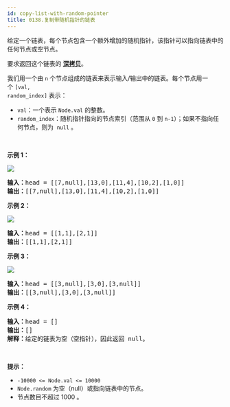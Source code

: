 ```yaml
---
id: copy-list-with-random-pointer
title: 0138.复制带随机指针的链表
---
```

给定一个链表，每个节点包含一个额外增加的随机指针，该指针可以指向链表中的任何节点或空节点。

要求返回这个链表的 **[深拷贝](https://baike.baidu.com/item/深拷贝/22785317?fr=aladdin)**。 

我们用一个由 <code>n</code> 个节点组成的链表来表示输入/输出中的链表。每个节点用一个 <code>[val, random_index]</code> 表示：


- <code>val</code>：一个表示 <code>Node.val</code> 的整数。
- <code>random_index</code>：随机指针指向的节点索引（范围从 <code>0</code> 到 <code>n-1</code>）；如果不指向任何节点，则为  <code>null</code> 。

 

**示例 1：**

![](https://assets.leetcode-cn.com/aliyun-lc-upload/uploads/2020/01/09/e1.png)


<pre><strong>输入：</strong>head = [[7,null],[13,0],[11,4],[10,2],[1,0]]<br/><strong>输出：</strong>[[7,null],[13,0],[11,4],[10,2],[1,0]]<br/></pre>

**示例 2：**

![](https://assets.leetcode-cn.com/aliyun-lc-upload/uploads/2020/01/09/e2.png)


<pre><strong>输入：</strong>head = [[1,1],[2,1]]<br/><strong>输出：</strong>[[1,1],[2,1]]<br/></pre>

**示例 3：**

**![](https://assets.leetcode-cn.com/aliyun-lc-upload/uploads/2020/01/09/e3.png)**


<pre><strong>输入：</strong>head = [[3,null],[3,0],[3,null]]<br/><strong>输出：</strong>[[3,null],[3,0],[3,null]]<br/></pre>

**示例 4：**


<pre><strong>输入：</strong>head = []<br/><strong>输出：</strong>[]<br/><strong>解释：</strong>给定的链表为空（空指针），因此返回 null。<br/></pre>

 

**提示：**


- <code>-10000 &lt;= Node.val &lt;= 10000</code>
- <code>Node.random</code> 为空（null）或指向链表中的节点。
- 节点数目不超过 1000 。
